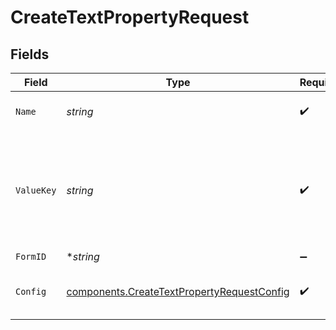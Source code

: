 # CreateTextPropertyRequest


## Fields

| Field                                                                                                    | Type                                                                                                     | Required                                                                                                 | Description                                                                                              | Example                                                                                                  |
| -------------------------------------------------------------------------------------------------------- | -------------------------------------------------------------------------------------------------------- | -------------------------------------------------------------------------------------------------------- | -------------------------------------------------------------------------------------------------------- | -------------------------------------------------------------------------------------------------------- |
| `Name`                                                                                                   | *string*                                                                                                 | :heavy_check_mark:                                                                                       | The visible name of the property                                                                         | My Property                                                                                              |
| `ValueKey`                                                                                               | *string*                                                                                                 | :heavy_check_mark:                                                                                       | The key of this property. Only lowercase and no special characters or spaces                             | my-property-key                                                                                          |
| `FormID`                                                                                                 | **string*                                                                                                | :heavy_minus_sign:                                                                                       | The formId                                                                                               | address                                                                                                  |
| `Config`                                                                                                 | [components.CreateTextPropertyRequestConfig](../../models/components/createtextpropertyrequestconfig.md) | :heavy_check_mark:                                                                                       | The extra configuration of this property                                                                 | {<br/>"format": "number"<br/>}                                                                           |